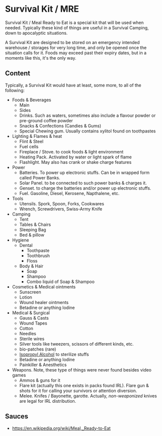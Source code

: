 # Survival Kit / MRE

Survival Kit / Meal Ready to Eat is a special kit that will be used when needed. Typically these kind of things are useful in a Survival Camping, down to apocalyptic situations.

A Survival Kit are designed to be stored on an emergency intended warehouse / storages for very long time, and only be opened once the situation calls for it. Foods may exceed past their expiry dates, but in a moments like this, it's the only way.

## Content

Typically, a Survival Kit would have at least, some more, to all of the following:

- Foods & Beverages
    - Main
    - Sides
    - Drinks. Such as waters, sometimes also include a flavour powder or pre-ground coffee powder
    - Snacks & Confections (Candies & Gums)
    - Special Chewing gum. Usually contains xylitol found on toothpastes
- Lighting & Flames & heat
    - Flint & Steel
    - Fuel cells
    - Fireplace / Stove. to cook foods & light environment
    - Heating Pack. Activated by water or light spark of flame
    - Flashlight. May also has crank or shake charge features
- Power
    - Batteries. To power up electronic stuffs. Can be in wrapped form called Power Banks.
    - Solar Panel. to be connected to such power banks & charges it.
    - Genset. to charge the batteries and/or power up electronic stuffs.
    - Fuel. Gasoline, Diesel, Kerosene, Napthalene, etc.
- Tools
    - Utensils. Spork, Spoon, Forks, Cookwares
    - Wrench, Screwdrivers, Swiss-Army Knife
- Camping
    - Tent
    - Tables & Chairs
    - Sleeping Bag
    - Bed & pillow
- Hygiene
    - Dental
        - Toothpaste
        - Toothbrush
        - Floss
    - Body & Hair
        - Soap
        - Shampoo
        - Combo liquid of Soap & Shampoo
- Cosmetics & Medical ointments
    - Sunscreen
    - Lotion
    - Wound healer ointments
    - Betadine or anything Iodine
- Medical & Surgical
    - Gauss & Casts
    - Wound Tapes
    - Cotton
    - Needles
    - Sterile wires
    - Silver tools like tweezers, scissors of different kinds, etc.
    - bio-patches (rare)
    - [Isopropyl Alcohol](https://en.wikipedia.org/wiki/Isopropyl_alcohol) to sterilize stuffs
    - Betadine or anything Iodine
    - Painkiller & Anesthetics
- Weapons. Note, these type of things were never found besides video games
    - Ammos & guns for it
    - Flare kit (actually this one exists in packs found IRL). Flare gun & shots for it for calling your survivors or attention diversion.
    - Melee. Knifes / Bayonette, garotte. Actually, *non-weaponized* knives are legal for IRL distribution.

## Sauces

- https://en.wikipedia.org/wiki/Meal,_Ready-to-Eat